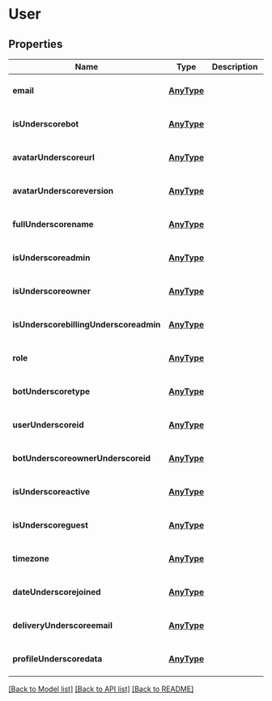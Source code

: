 # User

## Properties
Name | Type | Description | Notes
------------ | ------------- | ------------- | -------------
**email** | [**AnyType**](.md) |  | [optional] [default to null]
**isUnderscorebot** | [**AnyType**](.md) |  | [optional] [default to null]
**avatarUnderscoreurl** | [**AnyType**](.md) |  | [optional] [default to null]
**avatarUnderscoreversion** | [**AnyType**](.md) |  | [optional] [default to null]
**fullUnderscorename** | [**AnyType**](.md) |  | [optional] [default to null]
**isUnderscoreadmin** | [**AnyType**](.md) |  | [optional] [default to null]
**isUnderscoreowner** | [**AnyType**](.md) |  | [optional] [default to null]
**isUnderscorebillingUnderscoreadmin** | [**AnyType**](.md) |  | [optional] [default to null]
**role** | [**AnyType**](.md) |  | [optional] [default to null]
**botUnderscoretype** | [**AnyType**](.md) |  | [optional] [default to null]
**userUnderscoreid** | [**AnyType**](.md) |  | [optional] [default to null]
**botUnderscoreownerUnderscoreid** | [**AnyType**](.md) |  | [optional] [default to null]
**isUnderscoreactive** | [**AnyType**](.md) |  | [optional] [default to null]
**isUnderscoreguest** | [**AnyType**](.md) |  | [optional] [default to null]
**timezone** | [**AnyType**](.md) |  | [optional] [default to null]
**dateUnderscorejoined** | [**AnyType**](.md) |  | [optional] [default to null]
**deliveryUnderscoreemail** | [**AnyType**](.md) |  | [optional] [default to null]
**profileUnderscoredata** | [**AnyType**](.md) |  | [optional] [default to null]

[[Back to Model list]](../README.md#documentation-for-models) [[Back to API list]](../README.md#documentation-for-api-endpoints) [[Back to README]](../README.md)


